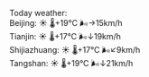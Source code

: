 Today weather:  
Beijing: ☀️   🌡️+19°C 🌬️→15km/h  
Tianjin: ☀️   🌡️+17°C 🌬️↓19km/h  
Shijiazhuang: ☀️   🌡️+17°C 🌬️↙9km/h  
Tangshan: ☀️   🌡️+19°C 🌬️↓21km/h  

